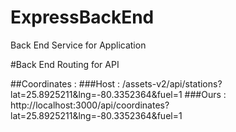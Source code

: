 # ExpressBackEnd

Back End Service for Application

#Back End Routing for API

##Coordinates :
###Host : /assets-v2/api/stations?lat=25.8925211&lng=-80.3352364&fuel=1
###Ours : http://localhost:3000/api/coordinates?lat=25.8925211&lng=-80.3352364&fuel=1
